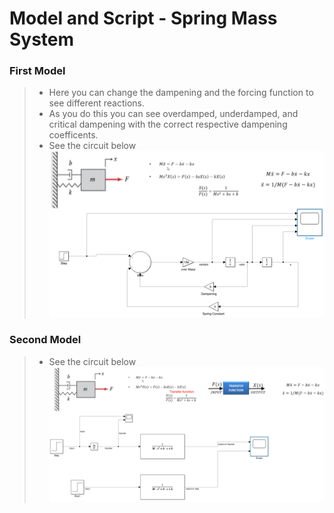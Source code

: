 # Model and Script - Spring Mass System

### First Model
> * Here you can change the dampening and the forcing function to see different reactions. 
> * As you do this you can see overdamped, underdamped, and critical dampening with the correct respective dampening coefficents. 
> * See the circuit below
![Screenshot](Screenshot.png)

### Second Model
> * See the circuit below
![Screenshot2](Screenshot2.png)
